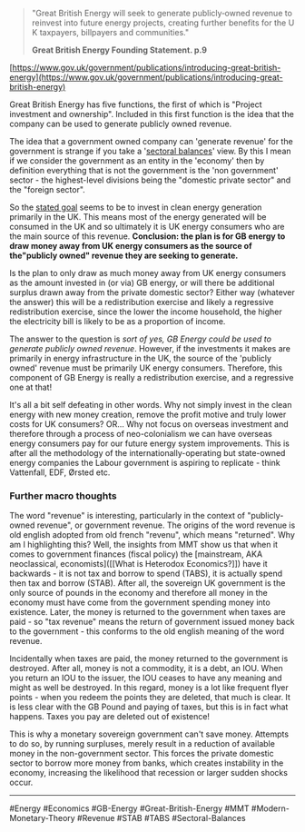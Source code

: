 
 > "Great British Energy will seek to generate publicly‑owned revenue to reinvest into future energy projects, creating further benefits for the U K taxpayers, billpayers and communities."
> 
>  **Great British Energy Founding Statement. p.9**

[https://www.gov.uk/government/publications/introducing-great-british-energy](https://www.gov.uk/government/publications/introducing-great-british-energy)

Great British Energy has five functions, the first of which is "Project investment and ownership". Included in this first function is the idea that the company can be used to generate publicly owned revenue.

The idea that a government owned company can 'generate revenue' for the government is strange if you take a '[sectoral balances](https://en.wikipedia.org/wiki/Sectoral_balances)' view. By this I mean if we consider the government as an entity in the 'economy' then by definition everything that is not the government is the 'non government' sector - the highest-level divisions being the "domestic private sector" and the "foreign sector".

So the [stated goal](https://www.theguardian.com/business/2024/oct/16/gb-energy-can-become-a-major-power-generator-says-its-chief-executive) seems to be to invest in clean energy generation primarily in the UK. This means most of the energy generated will be consumed in the UK and so ultimately it is UK energy consumers who are the main source of this revenue. **Conclusion: the plan is for GB energy to draw money away from UK energy consumers as the source of the"publicly owned" revenue they are seeking to generate.**

Is the plan to only draw as much money away from UK energy consumers as the amount invested in (or via) GB energy, or will there be additional surplus drawn away from the private domestic sector? Either way (whatever the answer) this will be a redistribution exercise and likely a regressive redistribution exercise, since the lower the income household, the higher the electricity bill is likely to be as a proportion of income.

The answer to the question is *sort of yes, GB Energy could be used to generate publicly owned revenue*. However, if the investments it makes are primarily in energy infrastructure in the UK, the source of the 'publicly owned' revenue must be primarily UK energy consumers. Therefore, this component of GB Energy is really a redistribution exercise, and a regressive one at that!

It's all a bit self defeating in other words. Why not simply invest in the clean energy with new money creation, remove the profit motive and truly lower costs for UK consumers? OR... Why not focus on overseas investment and therefore through a process of neo-colonialism we can have overseas energy consumers pay for our future energy system improvements. This is after all the methodology of the internationally-operating but state-owned energy companies the Labour government is aspiring to replicate - think Vattenfall, EDF, Ørsted etc.

### Further macro thoughts

The word "revenue" is interesting, particularly in the context of "publicly-owned revenue", or government revenue. The origins of the word revenue is old english adopted from old french "revenu", which means "returned". Why am I highlighting this? Well, the insights from MMT show us that when it comes to government finances (fiscal policy) the [mainstream, AKA neoclassical, economists]([[What is Heterodox Economics?]]) have it backwards - it is not tax and borrow to spend (TABS), it is actually spend then tax and borrow (STAB). After all, the sovereign UK government is the only source of pounds in the economy and therefore all money in the economy must have come from the government spending money into existence. Later, the money is returned to the government when taxes are paid - so "tax revenue" means the return of government issued money back to the government - this conforms to the old english meaning of the word revenue.

Incidentally when taxes are paid, the money returned to the government is destroyed. After all, money is not a commodity, it is a debt, an IOU. When you return an IOU to the issuer, the IOU ceases to have any meaning and might as well be destroyed. In this regard, money is a lot like frequent flyer points - when you redeem the points they are deleted, that much is clear. It is less clear with the GB Pound and paying of taxes, but this is in fact what happens. Taxes you pay are deleted out of existence!

This is why a monetary sovereign government can't save money. Attempts to do so, by running surpluses, merely result in a reduction of available money in the non-government sector. This forces the private domestic sector to borrow more money from banks, which creates instability in the economy, increasing the likelihood that recession or larger sudden shocks occur.

---
#Energy #Economics #GB-Energy #Great-British-Energy #MMT #Modern-Monetary-Theory #Revenue #STAB #TABS #Sectoral-Balances
